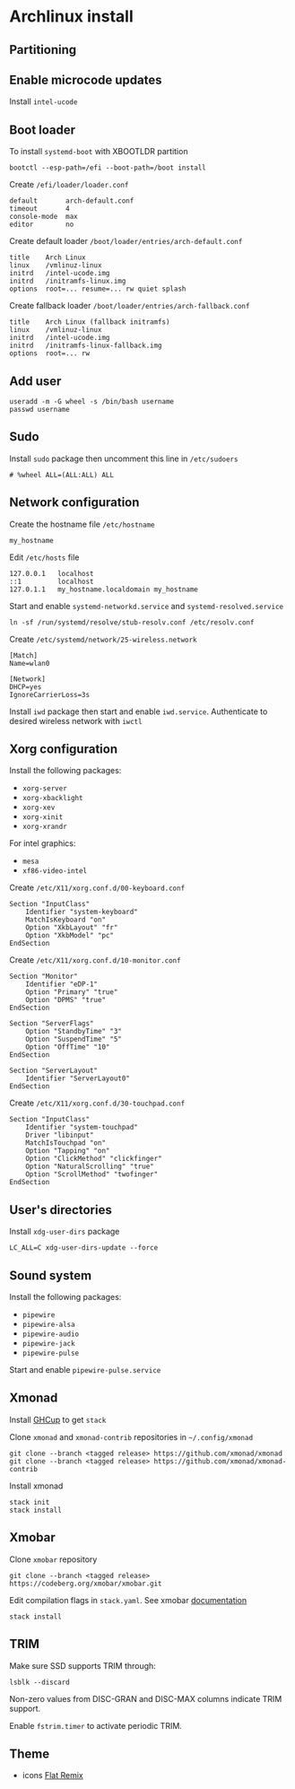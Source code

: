 # Archlinux install

## Partitioning

## Enable microcode updates

Install `intel-ucode`

## Boot loader

To install `systemd-boot` with XBOOTLDR partition
```
bootctl --esp-path=/efi --boot-path=/boot install
```

Create `/efi/loader/loader.conf`
```
default       arch-default.conf
timeout       4
console-mode  max
editor        no
```

Create default loader `/boot/loader/entries/arch-default.conf`
```
title    Arch Linux
linux    /vmlinuz-linux
initrd   /intel-ucode.img
initrd   /initramfs-linux.img
options  root=... resume=... rw quiet splash
```

Create fallback loader `/boot/loader/entries/arch-fallback.conf`
```
title    Arch Linux (fallback initramfs)
linux    /vmlinuz-linux
initrd   /intel-ucode.img
initrd   /initramfs-linux-fallback.img
options  root=... rw
```

## Add user

```
useradd -m -G wheel -s /bin/bash username
passwd username
```

## Sudo

Install `sudo` package then uncomment this line in `/etc/sudoers`
```
# %wheel ALL=(ALL:ALL) ALL
```

## Network configuration

Create the hostname file `/etc/hostname`
```
my_hostname
```

Edit `/etc/hosts` file
```
127.0.0.1   localhost
::1         localhost
127.0.1.1   my_hostname.localdomain my_hostname
```

Start and enable `systemd-networkd.service` and `systemd-resolved.service`
```
ln -sf /run/systemd/resolve/stub-resolv.conf /etc/resolv.conf
```

Create `/etc/systemd/network/25-wireless.network`
```
[Match]
Name=wlan0

[Network]
DHCP=yes
IgnoreCarrierLoss=3s
```

Install `iwd` package then start and enable `iwd.service`.
Authenticate to desired wireless network with `iwctl`

## Xorg configuration

Install the following packages:
- `xorg-server`
- `xorg-xbacklight`
- `xorg-xev`
- `xorg-xinit`
- `xorg-xrandr`

For intel graphics:
- `mesa`
- `xf86-video-intel`

Create `/etc/X11/xorg.conf.d/00-keyboard.conf`
```
Section "InputClass"
	Identifier "system-keyboard"
	MatchIsKeyboard "on"
	Option "XkbLayout" "fr"
	Option "XkbModel" "pc"
EndSection
```

Create `/etc/X11/xorg.conf.d/10-monitor.conf`
```
Section "Monitor"
    Identifier "eDP-1"
    Option "Primary" "true"
    Option "DPMS" "true"
EndSection

Section "ServerFlags"
    Option "StandbyTime" "3"
    Option "SuspendTime" "5"
    Option "OffTime" "10"
EndSection

Section "ServerLayout"
    Identifier "ServerLayout0"
EndSection
```

Create `/etc/X11/xorg.conf.d/30-touchpad.conf`
```
Section "InputClass"
    Identifier "system-touchpad"
    Driver "libinput"
    MatchIsTouchpad "on"
    Option "Tapping" "on"
    Option "ClickMethod" "clickfinger"
    Option "NaturalScrolling" "true"
    Option "ScrollMethod" "twofinger"
EndSection
```

## User's directories

Install `xdg-user-dirs` package
```
LC_ALL=C xdg-user-dirs-update --force
```

## Sound system

Install the following packages:
- `pipewire`
- `pipewire-alsa`
- `pipewire-audio`
- `pipewire-jack`
- `pipewire-pulse`

Start and enable `pipewire-pulse.service`

## Xmonad

Install [GHCup](https://www.haskell.org/ghcup/install/) to get `stack`

Clone `xmonad` and `xmonad-contrib` repositories in  `~/.config/xmonad`
```
git clone --branch <tagged release> https://github.com/xmonad/xmonad
git clone --branch <tagged release> https://github.com/xmonad/xmonad-contrib
```

Install xmonad
```
stack init
stack install
```

## Xmobar

Clone `xmobar` repository
```
git clone --branch <tagged release> https://codeberg.org/xmobar/xmobar.git
```

Edit compilation flags in `stack.yaml`. See xmobar [documentation](https://codeberg.org/xmobar/xmobar)
```
stack install
```

## TRIM

Make sure SSD supports TRIM through:
```
lsblk --discard
```
Non-zero values from DISC-GRAN and DISC-MAX columns indicate TRIM support.

Enable `fstrim.timer` to activate periodic TRIM.

## Theme

- icons [Flat Remix](https://github.com/daniruiz/flat-remix)

